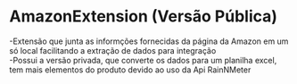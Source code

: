 # AmazonExtension (Versão Pública)
-Extensão que junta as informções fornecidas da página da Amazon em um só local facilitando a extração de dados para integração <br>
-Possui a versão privada, que converte os dados para um planilha excel, tem mais elementos do produto devido ao uso da Api RainNMeter
